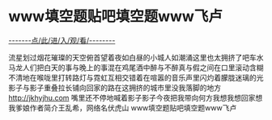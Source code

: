 # www填空题贴吧填空题www飞卢

<a href="https://8h9e.vip/">-------点/此/进/入/观/看/--------</a>

流星划过烟花璀璨的天空俯首望着夜如白昼的小城人如潮涌这里也太拥挤了吧车水马龙人们把白天的事与晚上的事混在鸡尾酒中醉与不醉真与假之间在口里滚动含糊不清地在喉咙里打转路灯与霓虹互相交错着在喧嚣的音乐声里闪灼着朦胧迷璃的光影子与影子重叠拉长铺向回家的路在这拥挤的城市里没我落脚的地方
http://jkhyjhu.com
嘴里还不停地喊着影子影子今夜把我带向何方我想我想回家想我爹娘作者简介王乱希，网络名伏虎山
www填空题贴吧填空题www飞卢
